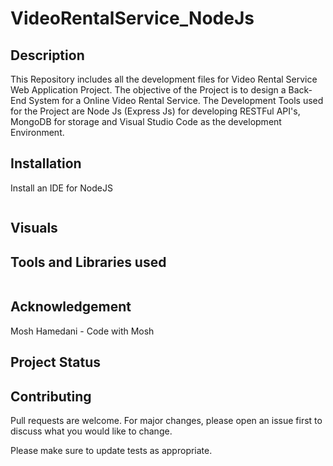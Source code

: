 # VideoRentalService_NodeJs

## Description
This Repository includes all the development files for Video Rental Service Web Application Project. The objective of the Project is to design a Back-End System for a Online Video Rental Service. The Development Tools used for the Project are Node Js (Express Js) for developing RESTFul API's,  MongoDB for storage and Visual Studio Code as the development Environment.

## Installation

Install an IDE for NodeJS


```bash

```

## Visuals

## Tools and Libraries used

```

```
## Acknowledgement
Mosh Hamedani - Code with Mosh

## Project Status

## Contributing
Pull requests are welcome. For major changes, please open an issue first to discuss what you would like to change.

Please make sure to update tests as appropriate.

